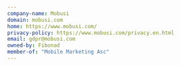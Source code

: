 ```yaml
---
company-name: Mobusi
domain: mobusi.com
home: https://www.mobusi.com/
privacy-policy: https://www.mobusi.com/privacy.en.html
email: gdpr@mobusi.com
owned-by: Fibonad
member-of: "Mobile Marketing Asc"
---
```




